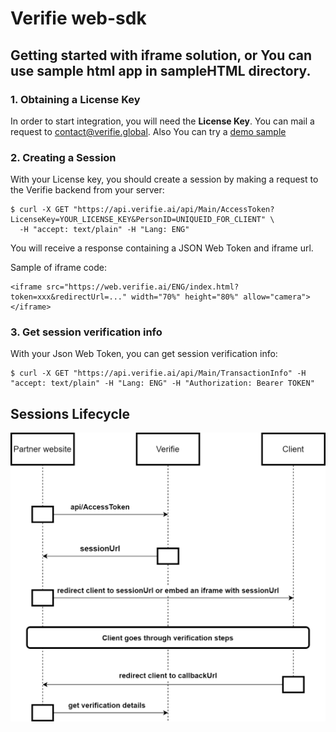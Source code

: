 # Verifie web-sdk

## Getting started with iframe solution, or You can use sample html app in sampleHTML directory.


### 1. Obtaining a License Key

In order to start integration, you will need the **License Key**. You can mail a request to contact@verifie.global.
Also You can try a <a href="https://demo.verifie.ai/">demo sample</a>

### 2. Creating a Session

With your License key, you should create a session by making a request to the Verifie backend from your server:

```shell
$ curl -X GET "https://api.verifie.ai/api/Main/AccessToken?LicenseKey=YOUR_LICENSE_KEY&PersonID=UNIQUEID_FOR_CLIENT" \
  -H "accept: text/plain" -H "Lang: ENG"

```
You will receive a response containing a JSON Web Token and iframe url.

Sample of iframe code:

```shell
<iframe src="https://web.verifie.ai/ENG/index.html?token=xxx&redirectUrl=..." width="70%" height="80%" allow="camera"></iframe>
```

### 3. Get session verification info

With your Json Web Token, you can get session verification info:

```shell
$ curl -X GET "https://api.verifie.ai/api/Main/TransactionInfo" -H "accept: text/plain" -H "Lang: ENG" -H "Authorization: Bearer TOKEN"
```


## Sessions Lifecycle

![flow](https://github.com/verifie-global/web-sdk/blob/master/flow.png?raw=true)
